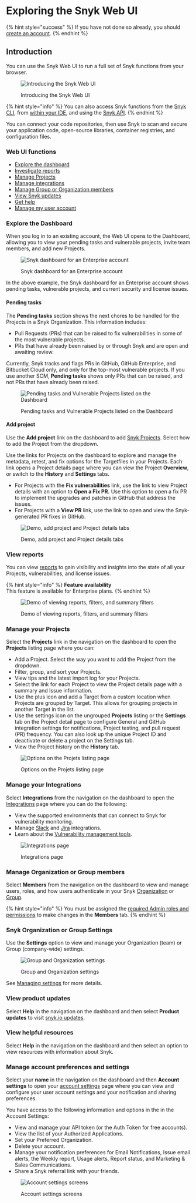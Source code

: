 # Exploring the Snyk Web UI

{% hint style="success" %}
If you have not done so already, you should [create an account](quickstart/create-a-snyk-account/).
{% endhint %}

## Introduction

You can use the Snyk Web UI to run a full set of Snyk functions from your browser.

<figure><img src="../.gitbook/assets/Dashboard-intro.png" alt="Introducing the Snyk Web UI"><figcaption><p>Introducing the Snyk Web UI</p></figcaption></figure>

{% hint style="info" %}
You can also access Snyk functions from the [Snyk CLI](../snyk-cli/), from [within your IDE](../integrations/ide-tools/), and using the [Snyk API](../snyk-api-info/).
{% endhint %}

You can connect your code repositories, then use Snyk to scan and secure your application code, open-source libraries, container registries, and configuration files.

### Web UI functions

* [Explore the dashboard](getting-started-with-the-snyk-web-ui.md#dashboard)
* [Investigate reports](getting-started-with-the-snyk-web-ui.md#reports)
* [Manage Projects](getting-started-with-the-snyk-web-ui.md#manage-your-projects)
* [Manage integrations](getting-started-with-the-snyk-web-ui.md#manage-your-integrations)
* [Manage Group or Organization members](getting-started-with-the-snyk-web-ui.md#manage-organization-or-group-members)
* [View Snyk updates](getting-started-with-the-snyk-web-ui.md#view-product-updates)
* [Get help](getting-started-with-the-snyk-web-ui.md#view-helpful-resources)
* [Manage my user account](getting-started-with-the-snyk-web-ui.md#manage-account-preferences-and-settings)

### Explore the Dashboard

When you log in to an existing account, the Web UI opens to the Dashboard, allowing you to view your pending tasks and vulnerable projects, invite team members, and add new Projects.

<figure><img src="../.gitbook/assets/web_ui-landing_02oct2022.png" alt="Snyk dashboard for an Enterprise account"><figcaption><p>Snyk dashboard for an Enterprise account</p></figcaption></figure>

In the above example, the Snyk dashboard for an Enterprise account shows pending tasks, vulnerable projects, and current security and license issues.

#### Pending tasks

The **Pending tasks** section shows the next chores to be handled for the Projects in a Snyk Organization. This information includes:

* Pull Requests (PRs) that can be raised to fix vulnerabilities in some of the most vulnerable projects.
* PRs that have already been raised by or through Snyk and are open and awaiting review.

Currently, Snyk tracks and flags PRs in GitHub, GitHub Enterprise, and Bitbucket Cloud only, and only for the top-most vulnerable projects. If you use another SCM, **Pending tasks** shows only PRs that can be raised, and not PRs that have already been raised.

<figure><img src="../.gitbook/assets/image (109) (1) (1) (1) (1) (1) (1) (1) (1) (1) (1) (2) (1) (1) (1) (1) (1) (1) (1) (1) (1) (1) (1) (3).png" alt="Pending tasks and Vulnerable Projects listed on the Dashboard"><figcaption><p>Pending tasks and Vulnerable Projects listed on the Dashboard</p></figcaption></figure>

#### Add project

Use the **Add project** link on the dashboard to add [Snyk Projects](../manage-issues/introduction-to-snyk-projects/). Select how to add the Project from the dropdown.

Use the links for Projects on the dashboard to explore and manage the metadata, retest, and fix options for the Targetfiles in your Projects. Each link opens a Project details page where you can view the Project **Overview**, or switch to the **History** and **Settings** tabs.

* For Projects with the **Fix vulnerabilities** link, use the link to view Project details with an option to **Open a Fix PR.** Use this option to open a fix PR to implement the upgrades and patches in GitHub that address the issues.
* For Projects with a **View PR** link, use the link to open and view the Snyk-generated PR fixes in GitHub.

<figure><img src="../.gitbook/assets/demo-project-details-options (1) (1) (1) (1) (1) (1) (1) (1) (1) (1) (1) (1) (1) (1) (1) (1) (1) (1) (1) (1) (1) (1) (1) (1) (7).gif" alt="Demo, add project and Project details tabs"><figcaption><p>Demo, add project and Project details tabs</p></figcaption></figure>

### **View reports**

You can view [reports](../manage-issues/snyk-reports/) to gain visibility and insights into the state of all your Projects, vulnerabilities, and license issues.

{% hint style="info" %}
**Feature availability**\
This feature is available for Enterprise plans.
{% endhint %}

<figure><img src="../.gitbook/assets/reports.gif" alt="Demo of viewing reports, filters, and summary filters"><figcaption><p>Demo of viewing reports, filters, and summary filters</p></figcaption></figure>

### **Manage your** **Projects**

Select the **Projects** link in the navigation on the dashboard to open the **Projects** listing page where you can:

* Add a Project. Select the way you want to add the Project from the dropdown.
* Filter, group, and sort your Projects.
* View tips and the latest import log for your Projects.
* Select the link for each Project to view the Project details page with a summary and Issue information.
* Use the plus icon and add a Target from a custom location when Projects are grouped by Target. This allows for grouping projects in another Target in the list.
* Use the settings icon on the ungrouped **Projects** listing or the **Settings** tab on the Project detail page to configure General and GitHub integration settings for notifications, Project testing, and pull request (PR) frequency. You can also look up the unique Project ID and deactivate or delete a project on the Settings tab.
* View the Project history on the **History** tab.

<figure><img src="../.gitbook/assets/Project listing add projects.gif" alt="Options on the Projets listing page"><figcaption><p>Options on the Projets listing page</p></figcaption></figure>

### **Manage your** **Integrations**

Select **Integrations** from the navigation on the dashboard to open the [Integrations](../integrations/) page where you can do the following:

* View the supported environments that can connect to Snyk for vulnerability monitoring.
* Manage [Slack](https://docs.snyk.io/integrations/notifications-ticketing-system-integrations/slack-integration) and [Jira](https://docs.snyk.io/integrations/notifications-ticketing-system-integrations/jira) integrations.
* Learn about the [Vulnerability management tools](https://docs.snyk.io/integrations/vulnerability-management-tools).

<figure><img src="../.gitbook/assets/image (123) (1) (1) (1) (1) (1) (1) (1) (1) (1) (1) (1) (1) (1) (1) (1) (1) (1) (1) (1) (1) (2).png" alt="Integrations page"><figcaption><p>Integrations page</p></figcaption></figure>

### Manage Organization or Group members

Select **Members** from the navigation on the dashboard to view and manage users, roles, and how users authenticate in your Snyk [Organization](../snyk-admin/manage-users-and-permissions/manage-users-in-your-organizations.md) or [Group](../snyk-admin/manage-users-and-permissions/manage-users-in-your-group.md).

{% hint style="info" %}
You must be assigned the [required Admin roles and permissions](../snyk-admin/manage-users-and-permissions/managing-permissions.md) to make changes in the **Members** tab.
{% endhint %}

### Snyk Organization or Group Settings

Use the **Settings** option to view and manage your Organization (team) or Group (company-wide) settings.

<figure><img src="../.gitbook/assets/Manage-settings-intro.png" alt="Group and Organization settings"><figcaption><p>Group and Organization settings</p></figcaption></figure>

See [Managing settings](../snyk-admin/manage-settings/) for more details.

### View product updates

Select **Help** in the navigation on the dashboard and then select **Product updates** to visit [snyk.io updates](https://updates.snyk.io/).

### View helpful resources

Select **Help** in the navigation on the dashboard and then select an option to view resources with information about Snyk.

### Manage account preferences and settings

Select your **name** in the navigation on the dashboard and then **Account settings** to open your [account settings](https://app.snyk.io/account) page where you can view and configure your user account settings and your notification and sharing preferences.

You have access to the following information and options in the in the Account Settings:

* View and manage your API token (or the Auth Token for free accounts).
* View the list of your Authorized Applications.
* Set your Preferred Organization.
* Delete your account.
* Manage your notification preferences for Email Notifications, Issue email alerts, the Weekly report, Usage alerts, Report status, and Marketing & Sales Communications.
* Share a Snyk referral link with your friends.

<figure><img src="../.gitbook/assets/user-account_settings.gif" alt="Account settings screens"><figcaption><p>Account settings screens</p></figcaption></figure>
